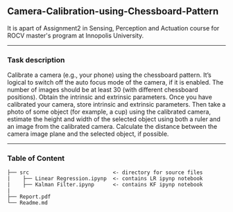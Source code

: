 ## Camera-Calibration-using-Chessboard-Pattern
It is apart of Assignment2 in Sensing, Perception and Actuation course for ROCV master's program at Innopolis University.

---
### Task description
Calibrate a camera (e.g., your phone) using the chessboard pattern. It’s logical to switch off the auto focus mode of the camera, if it is enabled. The number of images should be at least 30 (with different chessboard positions). Obtain the intrinsic and extrinsic parameters. Once you have calibrated your camera, store intrinsic and extrinsic parameters. Then take a photo of some object (for example, a cup) using the calibrated camera, estimate the height and width of the selected object using both a ruler and an image from the calibrated camera. Calculate the distance between the camera image plane and the selected object, if possible.

---
### Table of Content 
```
├── src                           <- directory for source files 
|    ├── Linear Regression.ipynp  <- contains LR ipynp notebook
|    ├── Kalman Filter.ipynp      <- contains KF ipynp notebook
|
├── Report.pdf                        
└── Readme.md
```
